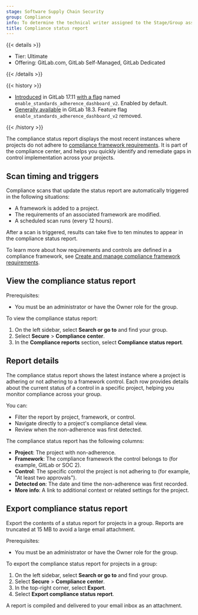 ```yaml
---
stage: Software Supply Chain Security
group: Compliance
info: To determine the technical writer assigned to the Stage/Group associated with this page, see https://handbook.gitlab.com/handbook/product/ux/technical-writing/#assignments
title: Compliance status report
---
```


{{< details >}}

- Tier: Ultimate
- Offering: GitLab.com, GitLab Self-Managed, GitLab Dedicated

{{< /details >}}

{{< history >}}

- [Introduced](https://gitlab.com/gitlab-org/gitlab/-/merge_requests/186525) in GitLab 17.11 [with a flag](../../../administration/feature_flags/_index.md) named `enable_standards_adherence_dashboard_v2`. Enabled by default.
- [Generally available](https://gitlab.com/gitlab-org/gitlab/-/issues/535563) in GitLab 18.3. Feature flag `enable_standards_adherence_dashboard_v2` removed.

{{< /history >}}

The compliance status report displays the most recent instances where projects do not adhere to [compliance framework requirements](../compliance_frameworks/_index.md#requirements). It is part of the
compliance center, and helps you quickly identify and remediate gaps in control implementation across your projects.

## Scan timing and triggers

Compliance scans that update the status report are automatically triggered in the following situations:

- A framework is added to a project.
- The requirements of an associated framework are modified.
- A scheduled scan runs (every 12 hours).

After a scan is triggered, results can take five to ten minutes to appear in the compliance status report.

To learn more about how requirements and controls are defined in a compliance framework, see [Create and manage compliance framework requirements](../compliance_frameworks/_index.md#add-requirements).

## View the compliance status report

Prerequisites:

- You must be an administrator or have the Owner role for the group.

To view the compliance status report:

1. On the left sidebar, select **Search or go to** and find your group.
1. Select **Secure** > **Compliance center**.
1. In the **Compliance reports** section, select **Compliance status report**.

## Report details

The compliance status report shows the latest instance where a project is adhering or not adhering to a framework control. Each row provides details
about the current status of a control in a specific project, helping you monitor compliance across your group.

You can:

- Filter the report by project, framework, or control.
- Navigate directly to a project's compliance detail view.
- Review when the non-adherence was first detected.

The compliance status report has the following columns:

- **Project**: The project with non-adherence.
- **Framework**: The compliance framework the control belongs to (for example, GitLab or SOC 2).
- **Control**: The specific control the project is not adhering to (for example, "At least two approvals").
- **Detected on**: The date and time the non-adherence was first recorded.
- **More info**: A link to additional context or related settings for the project.

## Export compliance status report

Export the contents of a status report for projects in a group. Reports are truncated at 15 MB to avoid a large email attachment.

Prerequisites:

- You must be an administrator or have the Owner role for the group.

To export the compliance status report for projects in a group:

1. On the left sidebar, select **Search or go to** and find your group.
1. Select **Secure** > **Compliance center**.
1. In the top-right corner, select **Export**.
1. Select **Export compliance status report**.

A report is compiled and delivered to your email inbox as an attachment.
